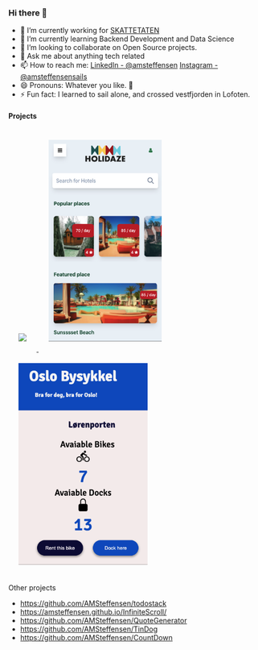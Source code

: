 ### Hi there 👋

- 🔭 I’m currently working for [SKATTETATEN](https://skatteetaten.no/)
- 🌱 I’m currently learning Backend Development and Data Science 
- 👯 I’m looking to collaborate on Open Source projects. 
- 💬 Ask me about anything tech related
- 📫 How to reach me: [LinkedIn - @amsteffensen](https://www.linkedin.com/in/amsteffensen/) [Instagram - @amsteffensensails](https://www.instagram.com/amsteffensensails/)
- 😄 Pronouns: Whatever you like. 🦄 
- ⚡ Fun fact: I learned to sail alone, and crossed vestfjorden in Lofoten. 

#### Projects
<div> 
  
<a href="https://github.com/AMSteffensen/DyreBo">
  <img src="https://github.com/AMSteffensen/amsteffensen/assets/25030428/97cabde9-9faf-4545-8ced-965ab0632656" height="400px" hspace="20" vspace="20" onclick="window.location.href='https://github.com/AMSteffensen/DyreBo';">
</a>

  
  <a href="https://github.com/AMSteffensen/Holidaze">
         <img src="https://github.com/AMSteffensen/amsteffensen/blob/main/Holidaze.png" height="400px" hspace="20" vspace="20">
  </a>
  <a href="https://github.com/AMSteffensen/OsloBysykkel">
          <img src="https://github.com/AMSteffensen/amsteffensen/blob/main/Bysykkel.png" height="400px" hspace="20" vspace="20">
  </a>

  
   
  
 

</div>

Other projects
- https://github.com/AMSteffensen/todostack
- https://amsteffensen.github.io/InfiniteScroll/
- https://github.com/AMSteffensen/QuoteGenerator
- https://github.com/AMSteffensen/TinDog
- https://github.com/AMSteffensen/CountDown
